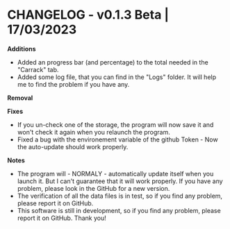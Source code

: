 # CHANGELOG - v0.1.3 Beta | 17/03/2023

**Additions**
- Added an progress bar (and percentage) to the total needed in the "Carrack" tab.
- Added some log file, that you can find in the \"Logs\" folder. It will help me to find the problem if you have any.

**Removal**

**Fixes**
- If you un-check one of the storage, the program will now save it and won't check it again when you relaunch the program.
- Fixed a bug with the environement variable of the github Token - Now the auto-update should work properly.

**Notes**
- The program will - NORMALY - automatically update itself when you launch it. But I can't guarantee that it will work properly. If you have any problem, please look in the GitHub for a new version.
- The verification of all the data files is in test, so if you find any problem, please report it on GitHub.
- This software is still in development, so if you find any problem, please report it on GitHub. Thank you!
